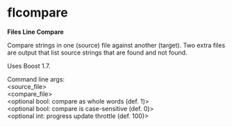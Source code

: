 # flcompare
**Files Line Compare**

Compare strings in one (source) file against another (target). Two extra files are output that list source strings that are found and not found.

Uses Boost 1.7.

Command line args:<br>
        <source_file><br>
        <compare_file><br>
        <optional bool: compare as whole words (def. 1)><br>
        <optional bool: compare is case-sensitive (def. 0)><br>
        <optional int: progress update throttle (def. 100)><br>
